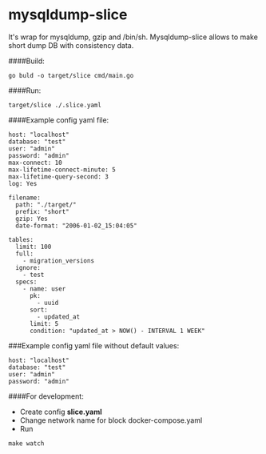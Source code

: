 # mysqldump-slice
It's wrap for mysqldump, gzip and /bin/sh. Mysqldump-slice allows to make short dump DB with consistency data.

####Build:
```
go buld -o target/slice cmd/main.go
```

####Run:
```
target/slice ./.slice.yaml
```

####Example config yaml file:
```
host: "localhost"
database: "test"
user: "admin"
password: "admin"
max-connect: 10
max-lifetime-connect-minute: 5
max-lifetime-query-second: 3
log: Yes

filename:
  path: "./target/"
  prefix: "short"
  gzip: Yes
  date-format: "2006-01-02_15:04:05"

tables:
  limit: 100
  full:
    - migration_versions
  ignore:
    - test 
  specs:
    - name: user
      pk:
        - uuid
      sort:
        - updated_at
      limit: 5
      condition: "updated_at > NOW() - INTERVAL 1 WEEK"
```

###Example config yaml file without default values:
```
host: "localhost"
database: "test"
user: "admin"
password: "admin"
```

####For development:
- Create config **slice.yaml**
- Change network name for block docker-compose.yaml
- Run
```
make watch
```

